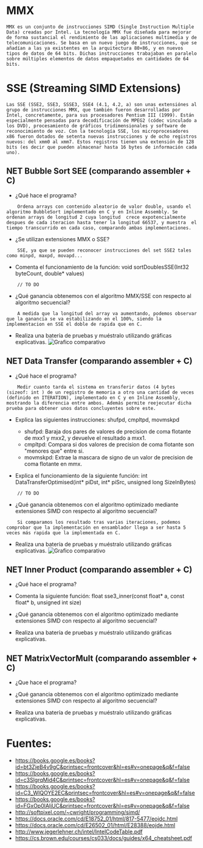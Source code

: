 # MMX
```
MMX es un conjunto de instrucciones SIMD (Single Instruction Multiple Data) creadas por Intel. La tecnología MMX fue diseñada para mejorar de forma sustancial el rendimiento de las aplicaciones multimedia y de telecomunicaciones. Se basa en un nuevo juego de instrucciones, que se añadían a las ya existentes en la arquitectura 80×86, y en nuevos tipos de datos de 64 bits. Dichas instrucciones trabajaban en paralelo sobre múltiples elementos de datos empaquetados en cantidades de 64 bits.
```

# SSE (Streaming SIMD Extensions)
```
Las SSE (SSE2, SSE3, SSSE3, SSE4 (4.1, 4.2, a) son unas extensiónes al grupo de instrucciones MMX, que también fueron desarrolladas por Intel, concretamente, para sus procesadores Pentium III (1999). Están especialmente pensadas para decodificación de MPEG2 (códec vinculado a los DVD), procesamiento de gráficos tridimensionales y software de reconocimiento de voz. Con la tecnología SSE, los microprocesadores x86 fueron dotados de setenta nuevas instrucciones y de ocho registros nuevos: del xmm0 al xmm7. Estos registros tienen una extensión de 128 bits (es decir que pueden almacenar hasta 16 bytes de información cada uno).
```

## NET Bubble Sort SEE (comparando assembler + C)
- ¿Qué hace el programa?
```
	Ordena arrays con contenido aleatorio de valor double, usando el algoritmo BubbleSort implementado en C y en Inline Assembly. Se ordenan arrays de longitud 2 cuya longitud  crece expotencialmente despues de cada iteracion hasta tener la longitud 66537, y muestra  el tiempo transcurrido en cada caso, comparando ambas implementaciones.
```
- ¿Se utilizan extensiones MMX o SSE?
```
	SSE, ya que se pueden reconocer instrucciones del set SSE2 tales como minpd, maxpd, movapd...
```
- Comenta el funcionamiento de la función: void sortDoublesSSE(Int32 byteCount, double* values)
```
	// TO DO
```

- ¿Qué ganancia obtenemos con el algoritmo MMX/SSE con respecto al algoritmo secuencial?
```
	A medida que la longitud del array va aumentando, podemos observar que la ganancia se va estabilizando en el 100%, siendo la implementacion en SSE el doble de rapida que en C.
```
- Realiza una batería de pruebas y muéstralo utilizando gráficas explicativas.
![Grafico comparativo](https://i.imgur.com/eAM5Mlr.png)


## NET Data Transfer (comparando assembler + C)
- ¿Qué hace el programa?
```
	Medir cuanto tarda el sistema en transferir datos (4 bytes (sizeof: int ) de un registro de memoria a otro una cantidad de veces (definido en ITERATION), implementado en C y en Inline Assembly, mostrando la diferencia entre ambos. Además permite reejecutar dicha prueba para obtener unos datos concluyentes sobre este.
```

- Explica las siguientes instrucciones: shufpd, cmpltpd, movmskpd

	- shufpd: Baraja dos pares de valores de precision de coma flotante de mxx1 y mxx2, y devuelve el resultado a mxx1.
	- cmpltpd: Compara si dos valores de precision de coma flotante son "menores que" entre si.
	- movmskpd: Extrae la mascara de signo de un valor de precision de coma flotante en mmx.


- Explica el funcionamiento de la siguiente función: int DataTransferOptimised(int* piDst, int* piSrc, unsigned long SizeInBytes)
```
	// TO DO
```

- ¿Qué ganancia obtenemos con el algoritmo optimizado mediante extensiones SIMD con respecto al algoritmo secuencial? 
```
	Si comparamos los resultado tras varias iteraciones, podemos comprobar que la implementación en ensamblador llega a ser hasta 5 veces más rapida que la implementada en C.
```

- Realiza una batería de pruebas y muéstralo utilizando gráficas explicativas.
![Grafico comparativo](https://i.imgur.com/C6410wI.png)


## NET Inner Product (comparando assembler + C)
- ¿Qué hace el programa?


- Comenta la siguiente función: float sse3_inner(const float* a, const float* b, unsigned int size)


- ¿Qué ganancia obtenemos con el algoritmo optimizado mediante extensiones SIMD con respecto al algoritmo secuencial?

- Realiza una batería de pruebas y muéstralo utilizando gráficas explicativas.


## NET MatrixVectorMult (comparando assembler + C)
- ¿Que hace el programa?


- ¿Qué ganancia obtenemos con el algoritmo optimizado mediante extensiones SIMD con respecto al algoritmo secuencial?

- Realiza una batería de pruebas y muéstralo utilizando gráficas explicativas.




# Fuentes:
- https://books.google.es/books?id=bt3ZjeB4v9gC&printsec=frontcover&hl=es#v=onepage&q&f=false
- https://books.google.es/books?id=c3SlgrqMid4C&printsec=frontcover&hl=es#v=onepage&q&f=false
- https://books.google.es/books?id=C3_WIQOYE2EC&printsec=frontcover&hl=es#v=onepage&q&f=false
- https://books.google.es/books?id=FGxOp0lAljUC&printsec=frontcover&hl=es#v=onepage&q&f=false
- http://softpixel.com/~cwright/programming/simd/
- https://docs.oracle.com/cd/E18752_01/html/817-5477/eojdc.html
- https://docs.oracle.com/cd/E26502_01/html/E28388/eojde.html
- http://www.jegerlehner.ch/intel/IntelCodeTable.pdf
- https://cs.brown.edu/courses/cs033/docs/guides/x64_cheatsheet.pdf

